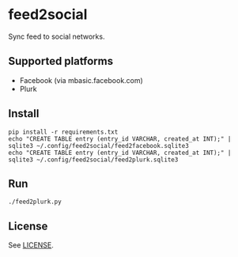 # feed2social

Sync feed to social networks.

## Supported platforms

* Facebook (via mbasic.facebook.com)
* Plurk

## Install

    pip install -r requirements.txt
    echo "CREATE TABLE entry (entry_id VARCHAR, created_at INT);" | sqlite3 ~/.config/feed2social/feed2facebook.sqlite3
    echo "CREATE TABLE entry (entry_id VARCHAR, created_at INT);" | sqlite3 ~/.config/feed2social/feed2plurk.sqlite3

## Run

    ./feed2plurk.py

## License

See [LICENSE](LICENSE).
